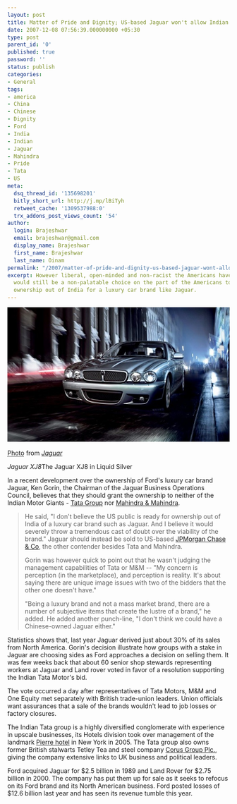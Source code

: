```yaml
---
layout: post
title: Matter of Pride and Dignity; US-based Jaguar won't allow Indian ownership
date: 2007-12-08 07:56:39.000000000 +05:30
type: post
parent_id: '0'
published: true
password: ''
status: publish
categories:
- General
tags:
- america
- China
- Chinese
- Dignity
- Ford
- India
- Indian
- Jaguar
- Mahindra
- Pride
- Tata
- US
meta:
  dsq_thread_id: '135698201'
  bitly_short_url: http://j.mp/lBiTyh
  retweet_cache: '1309537988:0'
  trx_addons_post_views_count: '54'
author:
  login: Brajeshwar
  email: brajeshwar@gmail.com
  display_name: Brajeshwar
  first_name: Brajeshwar
  last_name: Oinam
permalink: "/2007/matter-of-pride-and-dignity-us-based-jaguar-wont-allow-indian-ownership/"
excerpt: However liberal, open-minded and non-racist the Americans have become, it
  would still be a non-palatable choice on the part of the Americans to be ready for
  ownership out of India for a luxury car brand like Jaguar.
---
```

<div class="figure"><img src="/static/2007/12/jaguar-xj8-liquid-silver.jpg" alt="Jaguar XJ8 in Liquid Silver" />
<p class="credit"><abbr class="type" title="Photograph">Photo</abbr> from <cite><a href="http://www.jaguarusa.com/">Jaguar</a></cite></p>
<p class="caption"><em class="title">Jaguar XJ8</em>The Jaguar XJ8 in Liquid Silver</p>
</div>

<p>In a recent development over the ownership of Ford's luxury car brand Jaguar, Ken Gorin, the Chairman of the Jaguar Business Operations Council, believes that they should grant the ownership to neither of the Indian Motor Giants - <a href="http://www.tata.com/">Tata Group</a> nor <a href="http://www.mahindra.com/">Mahindra & Mahindra</a>.</p>
<blockquote><p>He said, "I don't believe the US public is ready for ownership out of India of a luxury car brand such as Jaguar. And I believe it would severely throw a tremendous cast of doubt over the viability of the brand." Jaguar should instead be sold to US-based <a href="http://www.jpmorganchase.com/">JPMorgan Chase & Co</a>, the other contender besides Tata and Mahindra.</p>
<p>Gorin was however quick to point out that he wasn't judging the management capabilities of Tata or M&M -- "My concern is perception (in the marketplace), and perception is reality. It's about saying there are unique image issues with two of the bidders that the other one doesn't have."</p>
<p>"Being a luxury brand and not a mass market brand, there are a number of subjective items that create the lustre of a brand," he added. He added another punch-line, "I don't think we could have a Chinese-owned Jaguar either."</p></blockquote>
<p>Statistics shows that, last year Jaguar derived just about 30% of its sales from North America. Gorin's decision illustrate how groups with a stake in Jaguar are choosing sides as Ford approaches a decision on selling them. It was few weeks back that about 60 senior shop stewards representing workers at Jaguar and Land rover voted in favor of a resolution supporting the Indian Tata Motor's bid.</p>
<p><!-- adman --></p>
<p>The vote occurred a day after representatives of Tata Motors, M&M and One Equity met separately with British trade-union leaders. Union officials want assurances that a sale of the brands wouldn't lead to job losses or factory closures.</p>
<p>The Indian Tata group is a highly diversified conglomerate with experience in upscale businesses, its Hotels division took over management of the landmark <a href="http://www.tajhotels.com/pierre/">Pierre hotel</a> in New York in 2005. The Tata group also owns former British stalwarts Tetley Tea and steel company <a href="http://www.corusgroup.com/">Corus Group Plc.</a>, giving the company extensive links to UK business and political leaders.</p>
<p>Ford acquired Jaguar for $2.5 billion in 1989 and Land Rover for $2.75 billion in 2000. The company has put them up for sale as it seeks to refocus on its Ford brand and its North American business. Ford posted losses of $12.6 billion last year and has seen its revenue tumble this year.</p>

